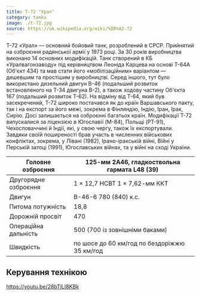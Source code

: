 ```yaml
---
title: Т-72 "Урал"
category: tanks
image: ./t-72.jpg
source: https://uk.wikipedia.org/wiki/%D0%A2-72
---
```


Т-72 «Урал» — основний бойовий танк, розроблений в СРСР. Прийнятий на озброєння радянської армії у 1973 році. За 30 років виробництва виконано 14 основних модифікацій. Танк створений в КБ «Уралвагонзаводу» під керівництвом Леоніда Карцева на основі Т-64А (Об'єкт 434) та мав стати його «мобілізаційним» варіантом — дешевшим та простішим у виробництві. Серед іншого, тут було використано дизельний двигун В-46 (подальший розвиток встановленого на Т-34 двигуна В-2), а також ходову частину Об'єкта 167 (подальший розвиток Т-62). На відміну від Т-64, який був засекречений, Т-72 широко постачався як до країн Варшавського пакту, так і на експорт за його межі, зокрема в Фінляндію, Індію, Іран, Ірак, Сирію. Досі залишається на озброєнні багатьох країн. Модифікації Т-72 випускалися за ліцензією в Югославії (M-84), Польщі (PT-91), Чехословаччині й Індії, які, у свою чергу, також їх експортували. Завдяки своїй поширеності брав участь в численних військових конфліктах, зокрема, у Лівані (1982), Ірано-іракській війні, Війні у Перській затоці (1991), Югославських війнах, та у війні на сході України.

| Головне озброєння    | 125-мм 2А46, гладкоствольна гармата L48 (39) |
| -------------------- | -------------------------------------------- |
| Другорядне озброєння | 1 × 12,7 НСВТ 1 × 7,62-мм ККТ                |
| Двигун               | В-46-6 780 (840) к.с.                        |
| Питома потужність    | 18,8                                         |
| Дорожній просвіт     | 470                                          |
| Операційна дальність | 500 (700 із зовнішніми баками)               |
| Швидкість            | по шосе до 60 км/год по бездоріжжю 35 км/год |

## Керування технікою

https://youtu.be/28bTiLI8KBk
